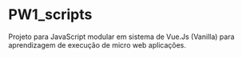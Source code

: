 # PW1_scripts
Projeto para JavaScript modular em sistema de Vue.Js (Vanilla) para aprendizagem de execução de micro web aplicações.
